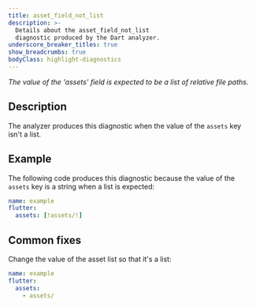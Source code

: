 ```yaml
---
title: asset_field_not_list
description: >-
  Details about the asset_field_not_list
  diagnostic produced by the Dart analyzer.
underscore_breaker_titles: true
show_breadcrumbs: true
bodyClass: highlight-diagnostics
---
```


_The value of the 'assets' field is expected to be a list of relative file paths._

## Description

The analyzer produces this diagnostic when the value of the `assets` key
isn't a list.

## Example

The following code produces this diagnostic because the value of the
`assets` key is a string when a list is expected:

```yaml
name: example
flutter:
  assets: [!assets/!]
```

## Common fixes

Change the value of the asset list so that it's a list:

```yaml
name: example
flutter:
  assets:
    - assets/
```

